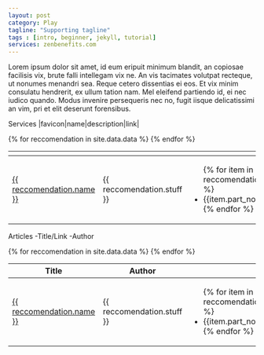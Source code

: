 ```yaml
---
layout: post
category: Play
tagline: "Supporting tagline"
tags : [intro, beginner, jekyll, tutorial]
services: zenbenefits.com
---
```


Lorem ipsum dolor sit amet, id eum eripuit minimum blandit, an copiosae facilisis vix, brute falli intellegam vix ne. An vis tacimates volutpat recteque, ut nonumes menandri sea. Reque cetero dissentias ei eos. Et vix minim consulatu hendrerit, ex ullum tation nam. Mel eleifend partiendo id, ei nec iudico quando. Modus invenire persequeris nec no, fugit iisque delicatissimi an vim, pri et elit deserunt forensibus.

Services
|favicon|name|description|link|

<table class="table table-hover table-condensed">
  {% for reccomendation in site.data.data %}
        <thead>
          <tr>
            <th class="col-sm-2"></th>
            <th class="col-sm-4"></th>
            <th class="col-sm-2"></th>
          </tr>
        </thead>
        <tbody>
          <tr>
            <td>
              <a href="https://github.com/{{ reccomendation.github }}">
                {{ reccomendation.name }}
              </a>
            </td>
            <td>{{ reccomendation.stuff }}</td>
            <td>
              <ul>
                {% for item in reccomendation.items %}
                <li>{{item.part_no}}</li>
                {% endfor %}
              </ul>
            </td>
          </tr>
          </tbody>
  {% endfor %}
</table>

Articles
-Title/Link
-Author

<table class="table table-hover table-condensed">
  {% for reccomendation in site.data.data %}
        <thead>
          <tr>
            <th class="col-sm-2">Title</th>
            <th class="col-sm-4">Author</th>
            <th class="col-sm-2"></th>
          </tr>
        </thead>
        <tbody>
          <tr>
            <td>
              <a href="https://github.com/{{ reccomendation.github }}">
                {{ reccomendation.name }}
              </a>
            </td>
            <td>{{ reccomendation.stuff }}</td>
            <td>
              <ul>
                {% for item in reccomendation.items %}
                <li>{{item.part_no}}</li>
                {% endfor %}
              </ul>
            </td>
          </tr>
          </tbody>
  {% endfor %}
</table>